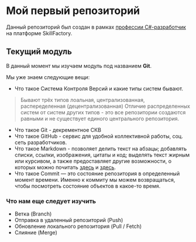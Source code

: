 # Мой первый репозиторий

Данный репозиторий был создан в рамках [профессии C#-разработчик](https://skillfactory.ru/csharp) на платформе SkillFactory.

## Текущий модуль
В данный момент мы изучаем модуль под названием **Git**.

Мы уже знаем следующие вещи:
* Что такое Система Контроля Версий и какие типы систем бывают. 
> Бывают трёх типов лоальная, централизованная, распеределенная (децентрализованная)
> Отличие распределенных систем от систем других типов - это все репозитории создаются равными и не существует единого центрального репозитория.
* Что такое Git - декрементное СКВ
* Что такое GitHub - сервис для удобной коллективной работы, соц. сеть разработчиков.
* Что такое Markdown - позволяет делить текст на абзацы; добавлять списки, ссылки, изображения, цитаты и код; выделять текст жирным или курсивом, а также предоставляет другие возможности, о которых можно почитать [здесь](https://guides.github.com/features/mastering-markdown/) и [здесь](https://github.com/adam-p/markdown-here/wiki/Markdown-Cheatsheet).
* Что такое Commit — это состояние репозитория в определенный момент времени. Именно к коммиту мы можем возвращаться, чтобы посмотреть состояние объектов в какое-то время.

### Что нам еще следует изучить
* Ветка (Branch)
* Отправка в удаленный репозиторий (Push)
* Обновление локального репозитория (Pull / Fetch)
* Слияние (Merge)